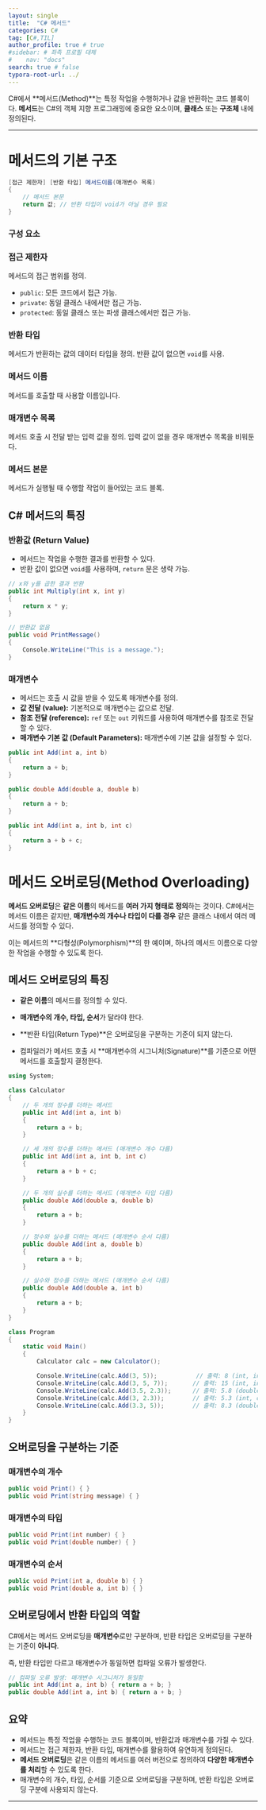 ```yaml
---
layout: single
title:  "C# 메서드"
categories: C#
tag: [C#,TIL]
author_profile: true # true
#sidebar: # 좌측 프로필 대체
#    nav: "docs"
search: true # false
typora-root-url: ../
---
```




C#에서 **메서드(Method)**는 특정 작업을 수행하거나 값을 반환하는 코드 블록이다. 
**메서드**는 C#의 객체 지향 프로그래밍에 중요한 요소이며, **클래스** 또는 **구조체** 내에 정의된다.

---



# 메서드의 기본 구조

``` csharp
[접근 제한자] [반환 타입] 메서드이름(매개변수 목록)
{
    // 메서드 본문
    return 값; // 반환 타입이 void가 아닐 경우 필요
}

```

### **구성 요소**

### **접근 제한자**

메서드의 접근 범위를 정의.

- `public`: 모든 코드에서 접근 가능.
- `private`: 동일 클래스 내에서만 접근 가능.
- `protected`: 동일 클래스 또는 파생 클래스에서만 접근 가능.

###  **반환 타입**

메서드가 반환하는 값의 데이터 타입을 정의. 
반환 값이 없으면 `void`를 사용.

### **메서드 이름**
메서드를 호출할 때 사용할 이름입니다.

### **매개변수 목록**
메서드 호출 시 전달 받는 입력 값을 정의. 
입력 값이 없을 경우 매개변수 목록을 비워둔다.

### **메서드 본문**
메서드가 실행될 때 수행할 작업이 들어있는 코드 블록.





## **C# 메서드의 특징**

### **반환값 (Return Value)**

- 메서드는 작업을 수행한 결과를 반환할 수 있다.
- 반환 값이 없으면 `void`를 사용하며, `return` 문은 생략 가능.

``` csharp
// x와 y를 곱한 결과 반환
public int Multiply(int x, int y)
{
    return x * y; 
}

// 반환값 없음
public void PrintMessage()
{
    Console.WriteLine("This is a message."); 
}

```

### **매개변수**

- 메서드는 호출 시 값을 받을 수 있도록 매개변수를 정의.
- **값 전달 (value):** 기본적으로 매개변수는 값으로 전달.
- **참조 전달 (reference):** `ref` 또는 `out` 키워드를 사용하여 매개변수를 참조로 전달할 수 있다.
- **매개변수 기본 값 (Default Parameters):** 매개변수에 기본 값을 설정할 수 있다.

``` csharp
public int Add(int a, int b)
{
    return a + b;
}

public double Add(double a, double b)
{
    return a + b;
}

public int Add(int a, int b, int c)
{
    return a + b + c;
}
```



# 메서드 오버로딩(Method Overloading)

**메서드 오버로딩**은 **같은 이름**의 메서드를 **여러 가지 형태로 정의**하는 것이다. 
C#에서는 메서드 이름은 같지만, **매개변수의 개수나 타입이 다를 경우** 같은 클래스 내에서 여러 메서드를 정의할 수 있다.

이는 메서드의 **다형성(Polymorphism)**의 한 예이며, 
하나의 메서드 이름으로 다양한 작업을 수행할 수 있도록 한다.



## **메서드 오버로딩의 특징**

- **같은 이름**의 메서드를 정의할 수 있다.

- **매개변수의 개수, 타입, 순서**가 달라야 한다.

- **반환 타입(Return Type)**은 오버로딩을 구분하는 기준이 되지 않는다.

- 컴파일러가 메서드 호출 시 **매개변수의 시그니처(Signature)**를 기준으로 어떤 메서드를 호출할지 결정한다.

``` csharp
using System;

class Calculator
{
    // 두 개의 정수를 더하는 메서드
    public int Add(int a, int b)
    {
        return a + b;
    }

    // 세 개의 정수를 더하는 메서드 (매개변수 개수 다름)
    public int Add(int a, int b, int c)
    {
        return a + b + c;
    }

    // 두 개의 실수를 더하는 메서드 (매개변수 타입 다름)
    public double Add(double a, double b)
    {
        return a + b;
    }

    // 정수와 실수를 더하는 메서드 (매개변수 순서 다름)
    public double Add(int a, double b)
    {
        return a + b;
    }

    // 실수와 정수를 더하는 메서드 (매개변수 순서 다름)
    public double Add(double a, int b)
    {
        return a + b;
    }
}

class Program
{
    static void Main()
    {
        Calculator calc = new Calculator();

        Console.WriteLine(calc.Add(3, 5));           // 출력: 8 (int, int)
        Console.WriteLine(calc.Add(3, 5, 7));       // 출력: 15 (int, int, int)
        Console.WriteLine(calc.Add(3.5, 2.3));      // 출력: 5.8 (double, double)
        Console.WriteLine(calc.Add(3, 2.3));        // 출력: 5.3 (int, double)
        Console.WriteLine(calc.Add(3.3, 5));        // 출력: 8.3 (double, int)
    }
}

```



## 오버로딩을 구분하는 기준

### 매개변수의 개수

``` csharp
public void Print() { }
public void Print(string message) { }
```

### 매개변수의 타입

``` csharp
public void Print(int number) { }
public void Print(double number) { }
```

### 매개변수의 순서

``` csharp
public void Print(int a, double b) { }
public void Print(double a, int b) { }
```



## 오버로딩에서 반환 타입의 역할

C#에서는 메서드 오버로딩을 **매개변수**로만 구분하며, 반환 타입은 오버로딩을 구분하는 기준이 **아니다**. 

즉, 반환 타입만 다르고 매개변수가 동일하면 컴파일 오류가 발생한다.

``` csharp
// 컴파일 오류 발생: 매개변수 시그니처가 동일함
public int Add(int a, int b) { return a + b; }
public double Add(int a, int b) { return a + b; }
```





## **요약**

- 메서드는 특정 작업을 수행하는 코드 블록이며, 반환값과 매개변수를 가질 수 있다.
- 메서드는 접근 제한자, 반환 타입, 매개변수를 활용하여 유연하게 정의된다.
- **메서드 오버로딩**은 같은 이름의 메서드를 여러 버전으로 정의하여 **다양한 매개변수를 처리**할 수 있도록 한다.
- 매개변수의 개수, 타입, 순서를 기준으로 오버로딩을 구분하며, 
  반환 타입은 오버로딩 구분에 사용되지 않는다.

---

